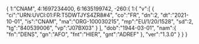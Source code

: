 {
			1:"CNAM",
			4:1697234400,
			6:1635199742,
			-260:{
				1:{
					"v":[
						{
							"ci":"URN:UVCI:01:FR:T5DWTJYS4ZR8#4",
							"co":"FR",
							"dn":2,
							"dt":"2021-10-01",
							"is":"CNAM",
							"ma":"ORG-100030215",
							"mp":"EU/1/20/1528",
							"sd":2,
							"tg":"840539006",
							"vp":"J07BX03"
						}
					],
					"dob":"1944-03-01",
					"nam":{
						"fn":"DENS",
						"gn":"AFO",
						"fnt":"HIER",
						"gnt":"ADREF"
					},
					"ver":"1.3.0"
				}
			}
		}

